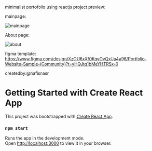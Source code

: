 minimalist portofolio using reactjs
project preview:

mainpage:

![mainpage](https://github.com/user-attachments/assets/6f40183d-c00d-4a40-8171-f85657e00cfb)



About page:

![about](https://github.com/user-attachments/assets/27882b2a-2d2b-446d-8cb1-3f0a367fb377)


figma template: https://www.figma.com/design/XzOU6xXf0KqyOvQxUa4a96/Portfolio-Website-Sample-(Community)?t=yHQJtq1bMeYHTRSx-0


createdby:@nafisnasr

# Getting Started with Create React App

This project was bootstrapped with [Create React App](https://github.com/facebook/create-react-app).


### `npm start`

Runs the app in the development mode.\
Open [http://localhost:3000](http://localhost:3000) to view it in your browser.

